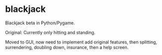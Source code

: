 # blackjack
Blackjack beta in Python/Pygame.

Original: Currently only hitting and standing. 

Moved to GUI, now need to implement add original features, then splitting, surrendering, doubling down, insurance, then a help screen.
